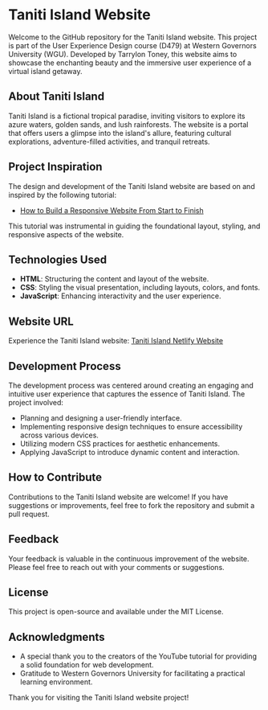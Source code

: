 # Taniti Island Website

Welcome to the GitHub repository for the Taniti Island website. This project is part of the User Experience Design course (D479) at Western Governors University (WGU). Developed by Tarrylon Toney, this website aims to showcase the enchanting beauty and the immersive user experience of a virtual island getaway.

## About Taniti Island

Taniti Island is a fictional tropical paradise, inviting visitors to explore its azure waters, golden sands, and lush rainforests. The website is a portal that offers users a glimpse into the island's allure, featuring cultural explorations, adventure-filled activities, and tranquil retreats.

## Project Inspiration

The design and development of the Taniti Island website are based on and inspired by the following tutorial:

- [How to Build a Responsive Website From Start to Finish](https://www.youtube.com/watch?v=FazgJVnrVuI)

This tutorial was instrumental in guiding the foundational layout, styling, and responsive aspects of the website.

## Technologies Used

- **HTML**: Structuring the content and layout of the website.
- **CSS**: Styling the visual presentation, including layouts, colors, and fonts.
- **JavaScript**: Enhancing interactivity and the user experience.

## Website URL

Experience the Taniti Island website: [Taniti Island Netlify Website](https://taniti-island-2024.netlify.app/)

## Development Process

The development process was centered around creating an engaging and intuitive user experience that captures the essence of Taniti Island. The project involved:

- Planning and designing a user-friendly interface.
- Implementing responsive design techniques to ensure accessibility across various devices.
- Utilizing modern CSS practices for aesthetic enhancements.
- Applying JavaScript to introduce dynamic content and interaction.

## How to Contribute

Contributions to the Taniti Island website are welcome! If you have suggestions or improvements, feel free to fork the repository and submit a pull request.

## Feedback

Your feedback is valuable in the continuous improvement of the website. Please feel free to reach out with your comments or suggestions.

## License

This project is open-source and available under the MIT License.

## Acknowledgments

- A special thank you to the creators of the YouTube tutorial for providing a solid foundation for web development.
- Gratitude to Western Governors University for facilitating a practical learning environment.

Thank you for visiting the Taniti Island website project!
